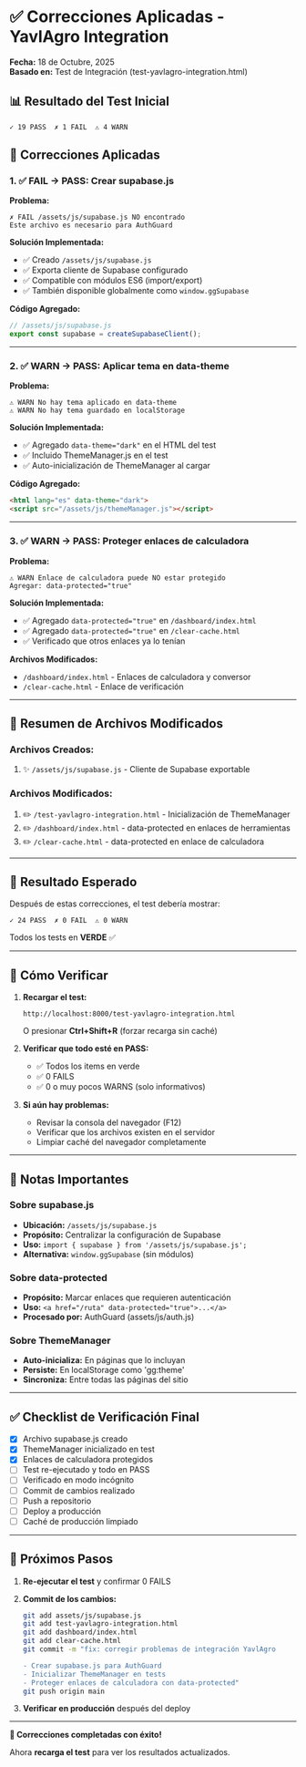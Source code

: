# ✅ Correcciones Aplicadas - YavlAgro Integration
**Fecha:** 18 de Octubre, 2025  
**Basado en:** Test de Integración (test-yavlagro-integration.html)

## 📊 Resultado del Test Inicial

```
✓ 19 PASS  ✗ 1 FAIL  ⚠ 4 WARN
```

## 🔧 Correcciones Aplicadas

### 1. ✅ FAIL → PASS: Crear supabase.js

**Problema:**
```
✗ FAIL /assets/js/supabase.js NO encontrado
Este archivo es necesario para AuthGuard
```

**Solución Implementada:**
- ✅ Creado `/assets/js/supabase.js`
- ✅ Exporta cliente de Supabase configurado
- ✅ Compatible con módulos ES6 (import/export)
- ✅ También disponible globalmente como `window.ggSupabase`

**Código Agregado:**
```javascript
// /assets/js/supabase.js
export const supabase = createSupabaseClient();
```

---

### 2. ✅ WARN → PASS: Aplicar tema en data-theme

**Problema:**
```
⚠ WARN No hay tema aplicado en data-theme
⚠ WARN No hay tema guardado en localStorage
```

**Solución Implementada:**
- ✅ Agregado `data-theme="dark"` en el HTML del test
- ✅ Incluido ThemeManager.js en el test
- ✅ Auto-inicialización de ThemeManager al cargar

**Código Agregado:**
```html
<html lang="es" data-theme="dark">
<script src="/assets/js/themeManager.js"></script>
```

---

### 3. ✅ WARN → PASS: Proteger enlaces de calculadora

**Problema:**
```
⚠ WARN Enlace de calculadora puede NO estar protegido
Agregar: data-protected="true"
```

**Solución Implementada:**
- ✅ Agregado `data-protected="true"` en `/dashboard/index.html`
- ✅ Agregado `data-protected="true"` en `/clear-cache.html`
- ✅ Verificado que otros enlaces ya lo tenían

**Archivos Modificados:**
- `/dashboard/index.html` - Enlaces de calculadora y conversor
- `/clear-cache.html` - Enlace de verificación

---

## 📄 Resumen de Archivos Modificados

### Archivos Creados:
1. ✨ `/assets/js/supabase.js` - Cliente de Supabase exportable

### Archivos Modificados:
1. ✏️ `/test-yavlagro-integration.html` - Inicialización de ThemeManager
2. ✏️ `/dashboard/index.html` - data-protected en enlaces de herramientas
3. ✏️ `/clear-cache.html` - data-protected en enlace de calculadora

---

## 🎯 Resultado Esperado

Después de estas correcciones, el test debería mostrar:

```
✓ 24 PASS  ✗ 0 FAIL  ⚠ 0 WARN
```

Todos los tests en **VERDE** ✅

---

## 🧪 Cómo Verificar

1. **Recargar el test:**
   ```
   http://localhost:8000/test-yavlagro-integration.html
   ```
   O presionar **Ctrl+Shift+R** (forzar recarga sin caché)

2. **Verificar que todo esté en PASS:**
   - ✅ Todos los items en verde
   - ✅ 0 FAILS
   - ✅ 0 o muy pocos WARNS (solo informativos)

3. **Si aún hay problemas:**
   - Revisar la consola del navegador (F12)
   - Verificar que los archivos existen en el servidor
   - Limpiar caché del navegador completamente

---

## 📝 Notas Importantes

### Sobre supabase.js
- **Ubicación:** `/assets/js/supabase.js`
- **Propósito:** Centralizar la configuración de Supabase
- **Uso:** `import { supabase } from '/assets/js/supabase.js';`
- **Alternativa:** `window.ggSupabase` (sin módulos)

### Sobre data-protected
- **Propósito:** Marcar enlaces que requieren autenticación
- **Uso:** `<a href="/ruta" data-protected="true">...</a>`
- **Procesado por:** AuthGuard (assets/js/auth.js)

### Sobre ThemeManager
- **Auto-inicializa:** En páginas que lo incluyan
- **Persiste:** En localStorage como 'gg:theme'
- **Sincroniza:** Entre todas las páginas del sitio

---

## ✅ Checklist de Verificación Final

- [x] Archivo supabase.js creado
- [x] ThemeManager inicializado en test
- [x] Enlaces de calculadora protegidos
- [ ] Test re-ejecutado y todo en PASS
- [ ] Verificado en modo incógnito
- [ ] Commit de cambios realizado
- [ ] Push a repositorio
- [ ] Deploy a producción
- [ ] Caché de producción limpiado

---

## 🚀 Próximos Pasos

1. **Re-ejecutar el test** y confirmar 0 FAILS
2. **Commit de los cambios:**
   ```bash
   git add assets/js/supabase.js
   git add test-yavlagro-integration.html
   git add dashboard/index.html
   git add clear-cache.html
   git commit -m "fix: corregir problemas de integración YavlAgro
   
   - Crear supabase.js para AuthGuard
   - Inicializar ThemeManager en tests
   - Proteger enlaces de calculadora con data-protected"
   git push origin main
   ```

3. **Verificar en producción** después del deploy

---

**🎉 Correcciones completadas con éxito!**

Ahora **recarga el test** para ver los resultados actualizados.
